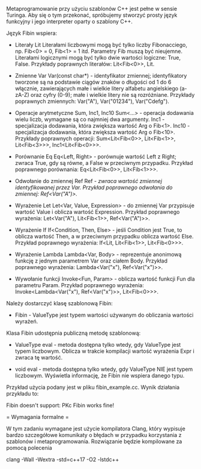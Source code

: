 Metaprogramowanie przy użyciu szablonów C++ jest pełne w sensie Turinga.
Aby się o tym przekonać, spróbujemy stworzyć prosty język funkcyjny i jego interpreter
oparty o szablony C++.

Język Fibin wspiera:

* Literały Lit
  Literałami liczbowymi mogą być tylko liczby Fibonacciego, np. Fib<0> = 0, Fib<1> = 1 itd.
  Parametry Fib muszą być nieujemne.
  Literałami logicznymi mogą być tylko dwie wartości logiczne: True, False.
  Przykłady poprawnych literałów: Lit<Fib<0>>, Lit<True>.

* Zmienne Var
  Var(const char*) - identyfikator zmiennej; identyfikatory tworzone są na podstawie
  ciągów znaków o długości od 1 do 6 włącznie, zawierających małe i wielkie litery
  alfabetu angielskiego (a-zA-Z) oraz cyfry (0-9); małe i wielkie litery nie są
  rozróżniane.
  Przykłady poprawnych zmiennych: Var("A"), Var("01234"), Var("Cdefg").

* Operacje arytmetyczne Sum, Inc1, Inc10
  Sum<...> - operacja dodawania wielu liczb, wymagane są co najmniej dwa argumenty.
  Inc1<Arg> - specjalizacja dodawania, która zwiększa wartość Arg o Fib<1>.
  Inc10<Arg> - specjalizacja dodawania, która zwiększa wartość Arg o Fib<10>.
  Przykłady poprawnych operacji: Sum<Lit<Fib<0>>, Lit<Fib<1>>, Lit<Fib<3>>>,
  Inc1<Lit<Fib<0>>>.

* Porównanie Eq
  Eq<Left, Right> - porównuje wartość Left z Right; zwraca True, gdy są równe,
  a False w przeciwnym przypadku.
  Przykład poprawnego porównania: Eq<Lit<Fib<0>>, Lit<Fib<1>>>.

* Odwołanie do zmiennej Ref
  Ref<Var> - zwraca wartość zmiennej identyfikowanej przez Var.
  Przykład poprawnego odwołania do zmiennej: Ref<Var("A")>.

* Wyrażenie Let
  Let<Var, Value, Expression> - do zmiennej Var przypisuje wartość Value
  i oblicza wartość Expression.
  Przykład poprawnego wyrażenia: Let<Var("A"), Lit<Fib<1>>, Ref<Var("A")>>.

* Wyrażenie If
  If<Condition, Then, Else> - jeśli Condition jest True, to oblicza wartość Then,
  a w przeciwnym przypadku oblicza wartość Else.
  Przykład poprawnego wyrażenia: If<Lit<True>, Lit<Fib<1>>, Lit<Fib<0>>>.

* Wyrażenie Lambda
  Lambda<Var, Body> - reprezentuje anonimową funkcję z jednym parametrem Var
  oraz ciałem Body.
  Przykład poprawnego wyrażenia: Lambda<Var("x"), Ref<Var("x")>>.

* Wywołanie funkcji
  Invoke<Fun, Param> - oblicza wartość funkcji Fun dla parametru Param.
  Przykład poprawnego wyrażenia: Invoke<Lambda<Var("x"), Ref<Var("x")>>, Lit<Fib<0>>>.

Należy dostarczyć klasę szablonową Fibin:

* Fibin<ValueType> - ValueType jest typem wartości używanym do obliczania wartości
  wyrażeń.

Klasa Fibin udostępnia publiczną metodę szablonową:

* ValueType eval<Expr> - metoda dostępna tylko wtedy, gdy ValueType jest typem liczbowym.
  Oblicza w trakcie kompilacji wartość wyrażenia Expr i zwraca tę wartość.

* void eval<Expr> - metoda dostępna tylko wtedy, gdy ValueType NIE jest typem liczbowym.
  Wyświetla informację, że Fibin nie wspiera danego typu.

Przykład użycia podany jest w pliku fibin_example.cc. Wynik działania przykładu to:

Fibin doesn't support: PKc
Fibin works fine!

= Wymagania formalne =

W tym zadaniu wymagane jest użycie kompilatora Clang, który wypisuje bardzo
szczegółowe komunikaty o błędach w przypadku korzystania z szablonów
i metaprogramowania. Rozwiązanie będzie kompilowane za pomocą polecenia

clang -Wall -Wextra -std=c++17 -O2 -lstdc++

